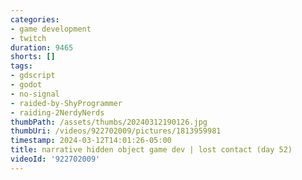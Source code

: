 ```yaml
---
categories:
- game development
- twitch
duration: 9465
shorts: []
tags:
- gdscript
- godot
- no-signal
- raided-by-ShyProgrammer
- raiding-2NerdyNerds
thumbPath: /assets/thumbs/20240312190126.jpg
thumbUri: /videos/922702009/pictures/1813959981
timestamp: 2024-03-12T14:01:26-05:00
title: narrative hidden object game dev | lost contact (day 52)
videoId: '922702009'
---
```

